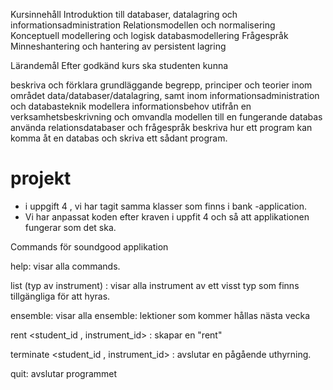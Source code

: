 Kursinnehåll
Introduktion till databaser, datalagring och informationsadministration
Relationsmodellen och normalisering
Konceptuell modellering och logisk databasmodellering
Frågespråk
Minneshantering och hantering av persistent lagring

Lärandemål
Efter godkänd kurs ska studenten kunna

beskriva och förklara grundläggande begrepp, principer och teorier inom området data/databaser/datalagring, samt inom informationsadministration och databasteknik
modellera informationsbehov utifrån en verksamhetsbeskrivning och omvandla modellen till en fungerande databas
använda relationsdatabaser och frågespråk
beskriva hur ett program kan komma åt en databas och skriva ett sådant program.


# projekt

* i uppgift 4 , vi har tagit samma klasser som finns i bank -application. 
* Vi har anpassat koden efter kraven i uppfit 4 och så att applikationen fungerar som det ska. 


Commands för soundgood applikation

help:  visar alla commands.


list   (typ av instrument) :  visar alla instrument av ett visst typ som finns tillgängliga för att hyras.
  
ensemble:  visar alla ensemble: lektioner som kommer hållas nästa vecka
  
 rent <student_id , instrument_id> :  skapar en "rent"
 
  terminate <student_id , instrument_id> : avslutar en pågående uthyrning. 
  
  quit: avslutar programmet 
